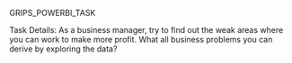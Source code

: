 GRIPS_POWERBI_TASK

Task Details: As a business manager, try to find out the weak areas where you can work to make more profit. What all business problems you can derive by exploring the data?
